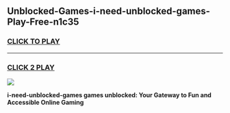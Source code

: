 
## Unblocked-Games-i-need-unblocked-games-Play-Free-n1c35
<h3>
<a href="https://premium76.site?title=i-need-unblocked-games&ref=10A">CLICK TO PLAY</a></h3>
<hr>

<h3>
<a href="https://premium76.site?title=i-need-unblocked-games&ref=10A">CLICK 2 PLAY</a>
  
</h3>

<a href="https://premium76.site?title=i-need-unblocked-games&ref=10A"><img src="https://clearcache.store/games.png"></a>


**i-need-unblocked-games games unblocked: Your Gateway to Fun and Accessible Online Gaming**
